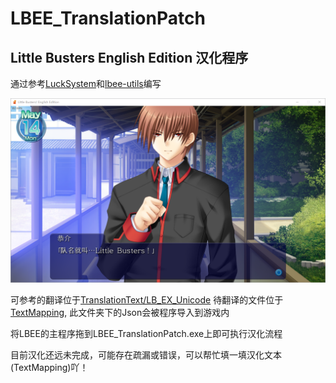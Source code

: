 # LBEE_TranslationPatch  
## Little Busters English Edition 汉化程序

通过参考[LuckSystem](https://github.com/wetor/LuckSystem)和[lbee-utils](https://github.com/G2-Games/lbee-utils)编写

![Preview](Preview/LBEE.jpg)

可参考的翻译位于[TranslationText/LB_EX_Unicode](TranslationText/LB_EX_Unicode)
待翻译的文件位于[TextMapping](TextMapping), 此文件夹下的Json会被程序导入到游戏内

将LBEE的主程序拖到LBEE_TranslationPatch.exe上即可执行汉化流程

目前汉化还远未完成，可能存在疏漏或错误，可以帮忙填一填汉化文本(TextMapping)吖！
